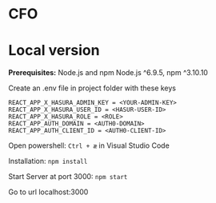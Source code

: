 # CFO

# Local version

**Prerequisites:** Node.js and npm Node.js ^6.9.5, npm ^3.10.10

Create an .env file in project folder with these keys

```
REACT_APP_X_HASURA_ADMIN_KEY = <YOUR-ADMIN-KEY>
REACT_APP_X_HASURA_USER_ID = <HASUR-USER-ID>
REACT_APP_X_HASURA_ROLE = <ROLE>
REACT_APP_AUTH_DOMAIN = <AUTH0-DOMAIN>
REACT_APP_AUTH_CLIENT_ID = <AUTH0-CLIENT-ID>
```

Open powershell: `Ctrl + æ` in Visual Studio Code

Installation: `npm install`

Start Server at port 3000: `npm start`

Go to url localhost:3000
